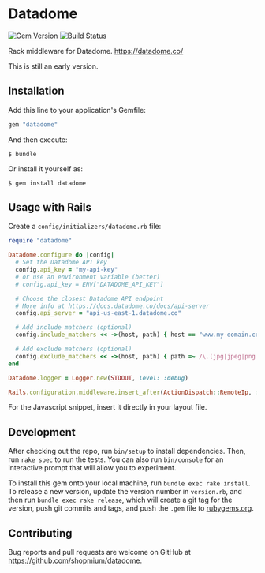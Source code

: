 # Datadome

[![Gem Version](https://badge.fury.io/rb/datadome.svg)](https://badge.fury.io/rb/datadome) [![Build Status](https://travis-ci.org/shopmium/datadome.svg?branch=master)](https://travis-ci.org/shopmium/datadome)

Rack middleware for Datadome. https://datadome.co/

This is still an early version.

## Installation

Add this line to your application's Gemfile:

```ruby
gem "datadome"
```

And then execute:

    $ bundle

Or install it yourself as:

    $ gem install datadome

## Usage with Rails

Create a `config/initializers/datadome.rb` file:

```ruby
require "datadome"

Datadome.configure do |config|
  # Set the Datadome API key
  config.api_key = "my-api-key"
  # or use an environment variable (better)
  # config.api_key = ENV["DATADOME_API_KEY"]

  # Choose the closest Datadome API endpoint
  # More info at https://docs.datadome.co/docs/api-server
  config.api_server = "api-us-east-1.datadome.co"

  # Add include matchers (optional)
  config.include_matchers << ->(host, path) { host == "www.my-domain.com" }

  # Add exclude matchers (optional)
  config.exclude_matchers << ->(host, path) { path =~ /\.(jpg|jpeg|png|gif)/i }
end

Datadome.logger = Logger.new(STDOUT, level: :debug)

Rails.configuration.middleware.insert_after(ActionDispatch::RemoteIp, ::Datadome::Rack)
```

For the Javascript snippet, insert it directly in your layout file.

## Development

After checking out the repo, run `bin/setup` to install dependencies. Then, run `rake spec` to run the tests. You can also run `bin/console` for an interactive prompt that will allow you to experiment.

To install this gem onto your local machine, run `bundle exec rake install`. To release a new version, update the version number in `version.rb`, and then run `bundle exec rake release`, which will create a git tag for the version, push git commits and tags, and push the `.gem` file to [rubygems.org](https://rubygems.org).

## Contributing

Bug reports and pull requests are welcome on GitHub at https://github.com/shopmium/datadome.
